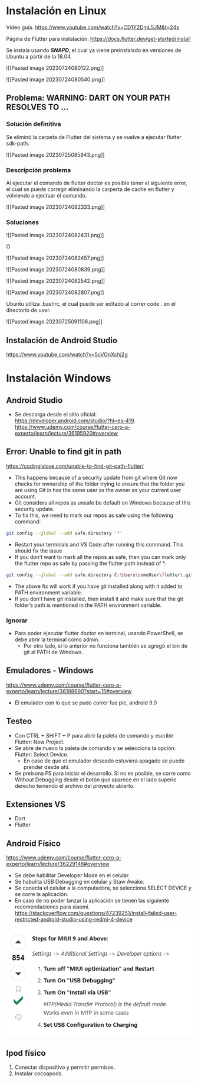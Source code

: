 # Instalación en Linux
Video guía.
https://www.youtube.com/watch?v=CD1Y2DmL5JM&t=24s

Página de Flutter para instalación.
https://docs.flutter.dev/get-started/install

Se instala usando ***SNAPD***, el cual ya viene preinstalado en versiones de Ubuntu a partir de la 18.04.

![[Pasted image 20230724080122.png]]

![[Pasted image 20230724080540.png]]

## Problema: WARNING: DART ON YOUR PATH RESOLVES TO ...

### Solución definitiva
Se eliminó la carpeta de Flutter del sistema y se vuelve a ejecutar flutter sdk-path.

![[Pasted image 20230725085943.png]]


### Descripción problema
Al ejecutar el comando de flutter doctor es posible tener el siguiente error, el cual se puede corregir eliminando la carperta de cache en flutter y volviendo a ejectuar el comando.

![[Pasted image 20230724082333.png]]

### Soluciones

![[Pasted image 20230724082431.png]]

O

![[Pasted image 20230724082457.png]]


![[Pasted image 20230724080839.png]]

![[Pasted image 20230724082542.png]]

![[Pasted image 20230724082807.png]]

Ubuntu utiliza .bashrc, el cual puede ser editado al correr code . en el directorio de user.

![[Pasted image 20230725091106.png]]


## Instalación de Android Studio
https://www.youtube.com/watch?v=5cVOnXchj2g

# Instalación Windows
## Android Studio
- Se descarga desde el sitio oficial: https://developer.android.com/studio/?hl=es-419.
https://www.udemy.com/course/flutter-cero-a-experto/learn/lecture/36195920#overview

## Error: Unable to find git in path
https://codingislove.com/unable-to-find-git-path-flutter/

- This happens because of a security update from git where Git now checks for ownership of the folder trying to ensure that the folder you are using Git in has the same user as the owner as your current user account.
- Git considers all repos as unsafe be default on Windows because of this security update.
- To fix this, we need to mark our repos as safe using the following command:

``` bash
git config --global --add safe.directory '*'
```

- Restart your terminals and VS Code after running this command. This should fix the issue
- If you don’t want to mark all the repos as safe, then you can mark only the flutter repo as safe by passing the flutter path instead of *.

``` bash
git config --global --add safe.directory C:\Users\someUser\flutter\.git\
```

- The above fix will work if you have git installed along with it added to PATH environment variable.
- If you don’t have git installed, then install it and make sure that the git folder’s path is mentioned in the PATH environment variable.

### Ignorar
- Para poder ejecutar flutter doctor en terminal, usando PowerShell, se debe abrir la terminal como admin.
    - Por otro lado, si lo anterior no funciona también se agregó el bin de git al PATH de Windows.

## Emuladores - Windows
https://www.udemy.com/course/flutter-cero-a-experto/learn/lecture/36198690?start=15#overview
- El emulador con lo que se pudo correr fue pie, android 9.0

## Testeo
- Con CTRL + SHIFT + P para abrir la paleta de comando y escribir Flutter: New Project.
- Se abre de nuevo la paleta de comando y se selecciona la opción: Flutter: Select Device.
    - En caso de que el emulador deseado estuviera apagado se puede prender desde ahí.
- Se preisona F5 para iniciar el desarrollo. Si no es posible, se corre como Without Debugging desde el botón que aparece en el lado superio derecho teniendo el archivo del proyecto abierto.

## Extensiones VS
- Dart
- Flutter

## Android Físico
https://www.udemy.com/course/flutter-cero-a-experto/learn/lecture/36229146#overview
- Se debe habilitar Developer Mode en el celular.
- Se habulita USB Debugging en celular y Staw Awake.
- Se conecta el celular a la computadora, se selecciona SELECT DEVICE y se corre la aplicación.
- En caso de no poder lanzar la aplicación se tienen las siguiente recomendaciones para xiaomi.
https://stackoverflow.com/questions/47239251/install-failed-user-restricted-android-studio-using-redmi-4-device

<img src='Images\xiaomi.png'></img>

## Ipod físico
1. Conectar dispositivo y permitir permisos.
2. Instalar cocoapods.

``` bash

```